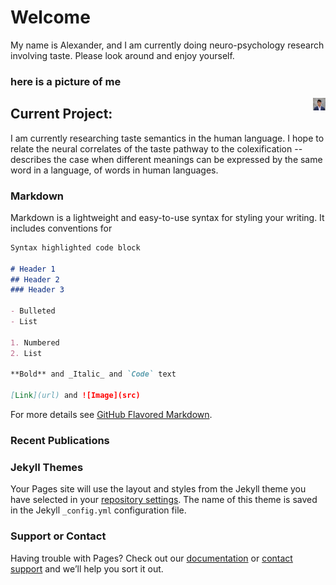 # Welcome

My name is Alexander, and I am currently doing neuro-psychology research involving taste. Please look around and enjoy yourself. 
<!-- ![my_face](./head_shot.jpg) --> 
<!-- note, this is css ^. if you use css, you will have to create another doc with all the css code in it -->


<h3>here is a picture of me</h3> <!---  this is html --> 
<img style="float: right;width: 20px;height: 20px;" src="./head_shot.jpg">

## Current Project: 

I am currently researching taste semantics in the human language. I hope to relate the neural correlates of the taste pathway to the colexification --  describes the case when different meanings can be expressed by the same word in a language, of words in human languages. 

### Markdown

Markdown is a lightweight and easy-to-use syntax for styling your writing. It includes conventions for

```markdown
Syntax highlighted code block

# Header 1
## Header 2
### Header 3

- Bulleted
- List

1. Numbered
2. List

**Bold** and _Italic_ and `Code` text

[Link](url) and ![Image](src)
```

For more details see [GitHub Flavored Markdown](https://guides.github.com/features/mastering-markdown/).

### Recent Publications
### Jekyll Themes

Your Pages site will use the layout and styles from the Jekyll theme you have selected in your [repository settings](https://github.com/liualg/liualg.github.io/settings). The name of this theme is saved in the Jekyll `_config.yml` configuration file.

### Support or Contact

Having trouble with Pages? Check out our [documentation](https://docs.github.com/categories/github-pages-basics/) or [contact support](https://github.com/contact) and we’ll help you sort it out.
